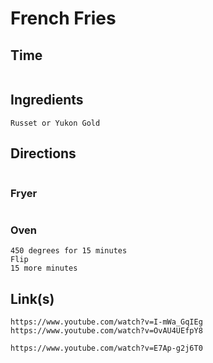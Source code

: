 # French Fries

## Time 
```

```

## Ingredients
```
Russet or Yukon Gold

```


## Directions
```

```

### Fryer
```

```

### Oven
```
450 degrees for 15 minutes
Flip
15 more minutes
```


## Link(s)
```
https://www.youtube.com/watch?v=I-mWa_GqIEg
https://www.youtube.com/watch?v=OvAU4UEfpY8

https://www.youtube.com/watch?v=E7Ap-g2j6T0
```

